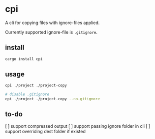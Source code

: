 # cpi
A cli for copying files with ignore-files applied.

Currently supported ignore-file is `.gitignore`.

## install
```sh
cargo install cpi
```

## usage

```sh
cpi ./project ./project-copy

# disable .gitignore
cpi ./project ./project-copy --no-gitignore
```

## to-do
[ ] support compressed output
[ ] support passing ignore folder in cli
[ ] support overriding dest folder if existed